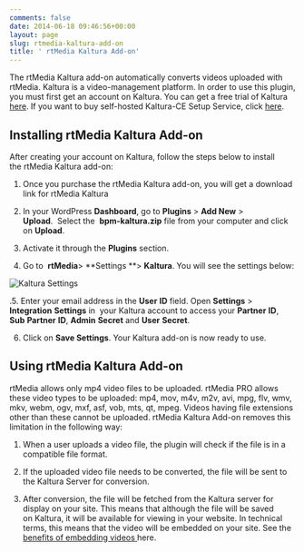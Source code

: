 ```yaml
---
comments: false
date: 2014-06-18 09:46:56+00:00
layout: page
slug: rtmedia-kaltura-add-on
title: ' rtMedia Kaltura Add-on'
---
```


The rtMedia Kaltura add-on automatically converts videos uploaded with rtMedia. Kaltura is a video-management platform. In order to use this plugin, you must first get an account on Kaltura. You can get a free trial of Kaltura [here](http://corp.kaltura.com/free-trial). If you want to buy self-hosted Kaltura-CE Setup Service, click [here](https://rtcamp.com/store/rtmedia-kaltura-ce-setup-service/).


## Installing rtMedia Kaltura Add-on


After creating your account on Kaltura, follow the steps below to install the rtMedia Kaltura add-on:

1. Once you purchase the rtMedia Kaltura add-on, you will get a download link for rtMedia Kaltura

2. In your WordPress **Dashboard**, go to **Plugins** > **Add New** > **Upload**.  Select the  **bpm-kaltura.zip** file from your computer and click on **Upload**.

3. Activate it through the **Plugins** section.

4. Go to  **rtMedia**> **Settings **> **Kaltura**. You will see the settings below:

![Kaltura Settings](http://docs.rtcamp.com/wp-content/uploads/2014/06/Kaltura-Settings.jpg)

.5. Enter your email address in the **User** **ID** field. Open **Settings** > **Integration** **Settings** in  your Kaltura account to access your **Partner** **ID**, **Sub** **Partner** **ID**, **Admin** **Secret** and **User** **Secret**.

6. Click on **Save Settings**. Your Kaltura add-on is now ready to use.


## Using rtMedia Kaltura Add-on


rtMedia allows only mp4 video files to be uploaded. rtMedia PRO allows these video types to be uploaded: mp4, mov, m4v, m2v, avi, mpg, flv, wmv, mkv, webm, ogv, mxf, asf, vob, mts, qt, mpeg. Videos having file extensions other than these cannot be uploaded. rtMedia Kaltura Add-on removes this limitation in the following way:

1. When a user uploads a video file, the plugin will check if the file is in a compatible file format.

2. If the uploaded video file needs to be converted, the file will be sent to the Kaltura Server for conversion.

3. After conversion, the file will be fetched from the Kaltura server for display on your site. This means that although the file will be saved on Kaltura, it will be available for viewing in your website. In technical terms, this means that the video will be embedded on your site. See the [benefits of embedding videos ](http://www.robertsharpassociates.com/blog/embedding-video-website/)here.






